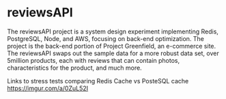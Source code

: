 # reviewsAPI

The reviewsAPI project is a system design experiment implementing Redis, PostgreSQL, Node, and AWS, focusing on back-end optimization.  The project is the back-end portion of Project Greenfield, an e-commerce site.  The reviewsAPI swaps out the sample data for a more robust data set, over 5million products, each with reviews that can contain photos, characteristics for the product, and much more.

Links to stress tests comparing Redis Cache vs PosteSQL cache
https://imgur.com/a/0ZuL52I
